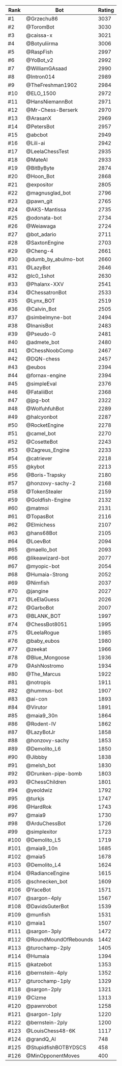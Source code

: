 Rank|Bot|Rating
---|---|---
#1|@Grzechu86|3037
#2|@ToromBot|3030
#3|@caissa-x|3021
#4|@Botyuliirma|3006
#5|@RaspFish|2997
#6|@YoBot_v2|2992
#7|@WilliamGAsaad|2990
#8|@Intron014|2989
#9|@TheFreshman1902|2984
#10|@ELO_1500|2972
#11|@HansNiemannBot|2971
#12|@Mr-Chess-Berserk|2970
#13|@ArasanX|2969
#14|@PetersBot|2957
#15|@abcbot|2949
#16|@Lili-ai|2942
#17|@LeelaChessTest|2935
#18|@MateAI|2933
#19|@BitByByte|2874
#20|@Hoon_Bot|2868
#21|@expositor|2805
#22|@magnusglad_bot|2796
#23|@pawn_git|2765
#24|@AKS-Mantissa|2735
#25|@odonata-bot|2734
#26|@Weiawaga|2724
#27|@bot_adario|2711
#28|@SaxtonEngine|2703
#29|@Cheng-4|2661
#30|@dumb_by_abulmo-bot|2660
#31|@LazyBot|2646
#32|@lc0_1shot|2630
#33|@Phalanx-XXV|2541
#34|@ChessatronBot|2533
#35|@Lynx_BOT|2519
#36|@Calvin_Bot|2505
#37|@simbelmyne-bot|2494
#38|@InanisBot|2483
#39|@Pseudo-0|2481
#40|@admete_bot|2480
#41|@ChessNoobComp|2467
#42|@DQN-chess|2457
#43|@eubos|2394
#44|@fornax-engine|2394
#45|@simpleEval|2376
#46|@FataliiBot|2368
#47|@jpg-bot|2322
#48|@WolfuhfuhBot|2289
#49|@halcyonbot|2287
#50|@RocketEngine|2278
#51|@camel_bot|2270
#52|@CosetteBot|2243
#53|@Zagreus_Engine|2233
#54|@catriever|2218
#55|@kybot|2213
#56|@Boris-Trapsky|2180
#57|@honzovy-sachy-2|2168
#58|@TokenStealer|2159
#59|@Goldfish-Engine|2132
#60|@matmoi|2131
#61|@TopasBot|2116
#62|@Elmichess|2107
#63|@hans68Bot|2105
#64|@LoevBot|2094
#65|@maello_bot|2093
#66|@likeawizard-bot|2077
#67|@myopic-bot|2054
#68|@Humaia-Strong|2052
#69|@Nimfish|2037
#70|@jangine|2027
#71|@LeElaGuess|2026
#72|@GarboBot|2007
#73|@BLANK_BOT|1997
#74|@ChessBot8051|1995
#75|@LeelaRogue|1985
#76|@baby_eubos|1980
#77|@zeekat|1966
#78|@Blue_Mongoose|1936
#79|@AshNostromo|1934
#80|@The_Marcus|1922
#81|@notropis|1911
#82|@hummus-bot|1907
#83|@ai-con|1893
#84|@Virutor|1891
#85|@maia9_30n|1864
#86|@Rodent-IV|1862
#87|@LazyBotJr|1858
#88|@honzovy-sachy|1853
#89|@Demolito_L6|1850
#90|@Jibbby|1838
#91|@melsh_bot|1830
#92|@Drunken-pipe-bomb|1803
#93|@ChessChildren|1801
#94|@yeoldwiz|1792
#95|@turkjs|1747
#96|@HardRok|1743
#97|@maia9|1730
#98|@ArduChessBot|1726
#99|@simplexitor|1723
#100|@Demolito_L5|1719
#101|@maia9_10n|1685
#102|@maia5|1678
#103|@Demolito_L4|1624
#104|@RadianceEngine|1615
#105|@schnecken_bot|1609
#106|@YaceBot|1571
#107|@sargon-4ply|1567
#108|@DavidsGuterBot|1539
#109|@munfish|1531
#110|@maia1|1507
#111|@sargon-3ply|1472
#112|@RoundMoundOfRebounds|1442
#113|@turochamp-2ply|1405
#114|@Humaia|1394
#115|@katzebot|1353
#116|@bernstein-4ply|1352
#117|@turochamp-1ply|1329
#118|@sargon-2ply|1321
#119|@Cizme|1313
#120|@pawnrobot|1258
#121|@sargon-1ply|1220
#122|@bernstein-2ply|1200
#123|@LouisChess48-6K|1117
#124|@grandQ_AI|748
#125|@StupidfishBOTBYDSCS|458
#126|@MinOpponentMoves|400
